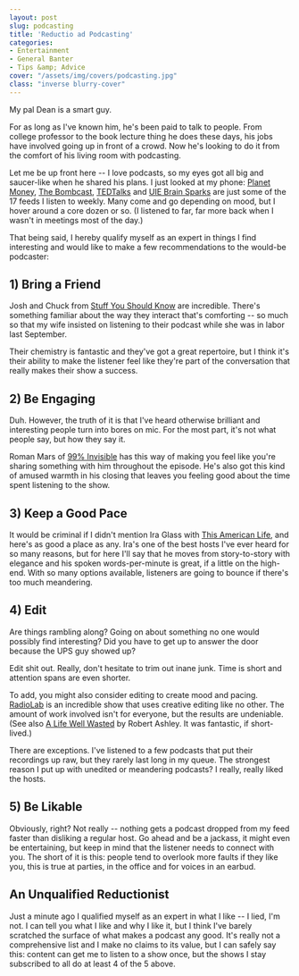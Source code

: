```yaml
---
layout: post
slug: podcasting
title: 'Reductio ad Podcasting'
categories:
- Entertainment
- General Banter
- Tips &amp; Advice
cover: "/assets/img/covers/podcasting.jpg"
class: "inverse blurry-cover"
---
```


My pal Dean is a smart guy.

For as long as I've known him, he's been paid to talk to people. From college professor to the book lecture thing he does these days, his jobs have involved going up in front of a crowd. Now he's looking to do it from the comfort of his living room with podcasting.

Let me be up front here -- I love podcasts, so my eyes got all big and saucer-like when he shared his plans. I just looked at my phone: [Planet Money](http://www.npr.org/blogs/money/), [The Bombcast](http://www.giantbomb.com/podcast/), [TEDTalks](http://www.ted.com/talks) and [UIE Brain Sparks](http://www.uie.com/brainsparks/) are just some of the 17 feeds I listen to weekly. Many come and go depending on mood, but I hover around a core dozen or so. (I listened to far, far more back when I wasn't in meetings most of the day.)

That being said, I hereby qualify myself as an expert in things I find interesting and would like to make a few recommendations to the would-be podcaster:


## 1) Bring a Friend


Josh and Chuck from [Stuff You Should Know](http://entertainment.howstuffworks.com/hsw-shows/stuff-you-should-know-podcast.htm) are incredible. There's something familiar about the way they interact that's comforting -- so much so that my wife insisted on listening to their podcast while she was in labor last September.

Their chemistry is fantastic and they've got a great repertoire, but I think it's their ability to make the listener feel like they're part of the conversation that really makes their show a success.


## 2) Be Engaging


Duh. However, the truth of it is that I've heard otherwise brilliant and interesting people turn into bores on mic. For the most part, it's not what people say, but how they say it.

Roman Mars of [99% Invisible](http://99percentinvisible.org/) has this way of making you feel like you're sharing something with him throughout the episode. He's also got this kind of amused warmth in his closing that leaves you feeling good about the time spent listening to the show.


## 3) Keep a Good Pace


It would be criminal if I didn't mention Ira Glass with [This American Life](http://www.thisamericanlife.org/podcast), and here's as good a place as any. Ira's one of the best hosts I've ever heard for so many reasons, but for here I'll say that he moves from story-to-story with elegance and his spoken words-per-minute is great, if a little on the high-end. With so many options available, listeners are going to bounce if there's too much meandering.


## 4) Edit


Are things rambling along? Going on about something no one would possibly find interesting? Did you have to get up to answer the door because the UPS guy showed up?

Edit shit out. Really, don't hesitate to trim out inane junk. Time is short and attention spans are even shorter.

To add, you might also consider editing to create mood and pacing. [RadioLab](http://www.radiolab.org/) is an incredible show that uses creative editing like no other. The amount of work involved isn't for everyone, but the results are undeniable. (See also [A Life Well Wasted](http://alifewellwasted.com/) by Robert Ashley. It was fantastic, if short-lived.)

There are exceptions. I've listened to a few podcasts that put their recordings up raw, but they rarely last long in my queue. The strongest reason I put up with unedited or meandering podcasts? I really, really liked the hosts.


## 5) Be Likable


Obviously, right? Not really -- nothing gets a podcast dropped from my feed faster than disliking a regular host. Go ahead and be a jackass, it might even be entertaining, but keep in mind that the listener needs to connect with you. The short of it is this: people tend to overlook more faults if they like you, this is true at parties, in the office and for voices in an earbud.


## An Unqualified Reductionist


Just a minute ago I qualified myself as an expert in what I like -- I lied, I'm not. I can tell you what I like and why I like it, but I think I've barely scratched the surface of what makes a podcast any good. It's really not a comprehensive list and I make no claims to its value, but I can safely say this: content can get me to listen to a show once, but the shows I stay subscribed to all do at least 4 of the 5 above.
